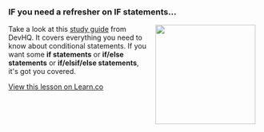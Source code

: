 

### IF you need a refresher on IF statements...
<img src="https://s3.amazonaws.com/after-school-assets/refresher.jpg" width="200px" align="right" hspace="10"> Take a look at this [study guide](http://www.dev-hq.net/ruby/5--if-statements) from DevHQ. It covers everything you need to know about conditional statements. If you want some **if statements** or **if/else statements** or **if/elsif/else statements**, it's got you covered.

<a href='https://learn.co/lessons/hs-ruby4-catch-up' data-visibility='hidden'>View this lesson on Learn.co</a>
